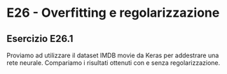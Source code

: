 # E26 - Overfitting e regolarizzazione

## Esercizio E26.1

Proviamo ad utilizzare il dataset IMDB movie da Keras per addestrare una rete neurale. Compariamo i risultati ottenuti con e senza regolarizzazione.
